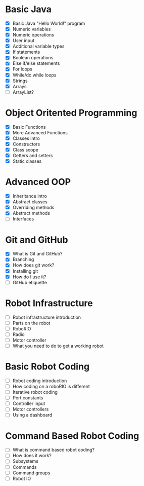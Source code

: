 # Basic Java
- [x] Basic Java "Hello World!" program
- [x] Numeric variables
- [x] Numeric operations
- [x] User input
- [x] Additional variable types
- [x] If statements
- [x] Boolean operations
- [x] Else if/else statements
- [x] For loops
- [x] While/do while loops
- [x] Strings
- [x] Arrays
- [ ] ArrayList?

# Object Oritented Programming
- [x] Basic Functions
- [X] More Advanced Functions
- [X] Classes intro
- [X] Constructors
- [X] Class scope
- [X] Getters and setters
- [X] Static classes

# Advanced OOP
- [X] Inheritance intro
- [X] Abstract classes
- [X] Overriding methods
- [X] Abstract methods
- [ ] Interfaces
 
# Git and GitHub
- [x] What is Git and GitHub?
- [x] Branching
- [x] How does git work?
- [x] Installing git
- [x] How do I use it? 
- [ ] GitHub etiquette

# Robot Infrastructure
- [ ] Robot infrastructure introduction
- [ ] Parts on the robot
- [ ] RoboRIO
- [ ] Radio
- [ ] Motor controller
- [ ] What you need to do to get a working robot

# Basic Robot Coding 
- [ ] Robot coding introduction
- [ ] How coding on a roboRIO is different
- [ ] Iterative robot coding
- [ ] Port constants
- [ ] Controller input
- [ ] Motor controllers
- [ ] Using a dashboard

# Command Based Robot Coding
- [ ] What is command based robot coding?
- [ ] How does it work?
- [ ] Subsystems
- [ ] Commands
- [ ] Command groups
- [ ] Robot IO